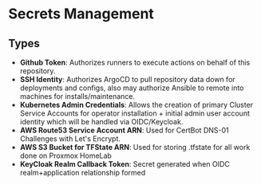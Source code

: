 # Secrets Management

## Types

- __Github Token__: Authorizes runners to execute actions on behalf of this repository.
- __SSH Identity__: Authorizes ArgoCD to pull repository data down for deployments and configs, also may authorize Ansible to remote into machines for installs/maintenance.
- __Kubernetes Admin Credentials__: Allows the creation of primary Cluster Service Accounts for operator installation + initial admin user account identity which will be handled via OIDC/Keycloak.
- __AWS Route53 Service Account ARN__: Used for CertBot DNS-01 Challenges with Let's Encrypt.
- __AWS S3 Bucket for TFState ARN__: Used for storing .tfstate for all work done on Proxmox HomeLab
- __KeyCloak Realm Callback Token__: Secret generated when OIDC realm+application relationship formed